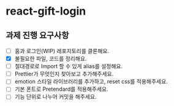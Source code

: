# react-gift-login

## 과제 진행 요구사항
- [ ] 홈과 로그인(WIP) 레포지토리를 클론해요.
- [x] 불필요한 파일, 코드를 정리해요.
- [ ] 절대경로로 Import 할 수 있게 alias를 설정해요.
- [ ] Prettier가 무엇인지 찾아보고 추가해주세요.
- [ ] emotion 스타일 라이브러리를 추가하고, reset css를 적용해주세요.
- [ ] 기본 폰트로 Pretendard를 적용해주세요.
- [ ] 기능 단위로 나누어 커밋을 해주세요.
